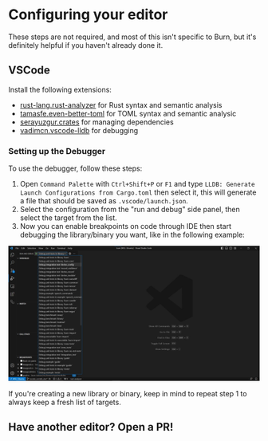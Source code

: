 # Configuring your editor

These steps are not required, and most of this isn't specific to Burn, but it's definitely helpful
if you haven't already done it.

## VSCode

Install the following extensions:

- [rust-lang.rust-analyzer](https://marketplace.visualstudio.com/items?itemName=rust-lang.rust-analyzer)
  for Rust syntax and semantic analysis
- [tamasfe.even-better-toml](https://marketplace.visualstudio.com/items?itemName=tamasfe.even-better-toml)
  for TOML syntax and semantic analysic
- [serayuzgur.crates](https://marketplace.visualstudio.com/items?itemName=serayuzgur.crates) for
  managing dependencies
- [vadimcn.vscode-lldb](https://marketplace.visualstudio.com/items?itemName=vadimcn.vscode-lldb) for
  debugging

### Setting up the Debugger

To use the debugger, follow these steps:

1. Open `Command Palette` with `Ctrl+Shift+P` or `F1` and type
   `LLDB: Generate Launch Configurations from Cargo.toml` then select it, this will generate a file
   that should be saved as `.vscode/launch.json`.
2. Select the configuration from the "run and debug" side panel, then select the target from the
   list.
3. Now you can enable breakpoints on code through IDE then start debugging the library/binary you
   want, like in the following example:

![debug-options](debug-options-vscode.png)

If you're creating a new library or binary, keep in mind to repeat step 1 to always keep a fresh
list of targets.

## Have another editor? Open a PR!
